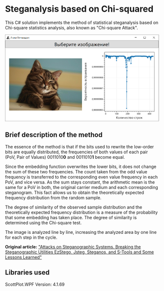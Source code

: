 # Steganalysis based on Chi-squared

This C# solution implements the method of statistical steganalysis based on Chi-square statistics analysis, also known as "Chi-square Attack".

![interface](interface.png)
## Brief description of the method
The essence of the method is that if the bits used to rewrite the low-order bits are equally distributed, the frequencies of both values of each pair (PoV, Pair of Values) 0011010**0** and 0011010**1** become equal.

Since the embedding function overwrites the lower bits, it does not change the sum of these two frequencies. The count taken from the odd value frequency is transferred to the corresponding even value frequency in each PoV, and vice versa. As the sum stays constant, the arithmetic mean is the same for a PoV in both, the original carrier medium and each corresponding steganogram. This fact allows us to obtain the theoretically expected frequency distribution from the random sample. 

The degree of similarity of the observed sample distribution and the theoretically expected frequency distribution is a measure of the probability that some embedding has taken place. The degree of similarity is determined using the Chi-square test.

The image is analyzed line by line, increasing the analyzed area by one line for each step in the cycle.

**Original article:** ["Attacks on Steganographic Systems. Breaking the Steganographic Utilities EzStego, Jsteg, Steganos, and S-Tools and Some Lessons Learned"](https://web.archive.org/web/20151123010933/http://users.ece.cmu.edu/~adrian/487-s06/westfeld-pfitzmann-ihw99.pdf)

## Libraries used
ScottPlot.WPF Version: 4.1.69